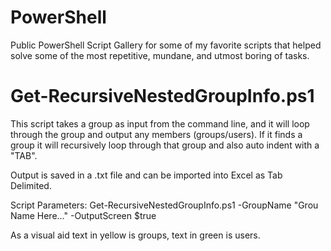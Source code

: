 # PowerShell
Public PowerShell Script Gallery for some of my favorite scripts that helped solve some of the most repetitive, mundane, and utmost boring of tasks.

# Get-RecursiveNestedGroupInfo.ps1
This script takes a group as input from the command line, and it will loop through the group and output any members (groups/users). If it finds a group it will recursively loop through that group and also auto indent with a "TAB". 

Output is saved in a .txt file and can be imported into Excel as Tab Delimited.

Script Parameters:
Get-RecursiveNestedGroupInfo.ps1 -GroupName "Grou Name Here..." -OutputScreen $true

As a visual aid text in yellow is groups, text in green is users.
